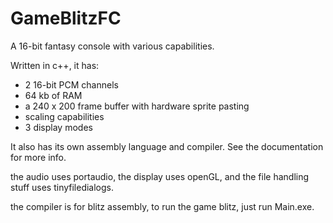 # GameBlitzFC
A 16-bit fantasy console with various capabilities.

Written in c++, it has:

- 2 16-bit PCM channels
- 64 kb of RAM
- a 240 x 200 frame buffer with hardware sprite pasting
- scaling capabilities
- 3 display modes

It also has its own assembly language and compiler. See the documentation for more info.

the audio uses portaudio, the display uses openGL, and the file handling stuff uses tinyfiledialogs.

the compiler is for blitz assembly, to run the game blitz, just run Main.exe.
